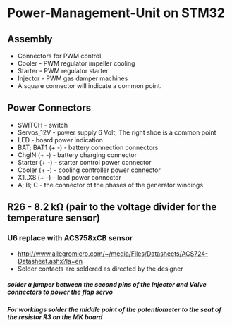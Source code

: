 # Power-Management-Unit on STM32

## Assembly
* Connectors for PWM control
* Cooler - PWM regulator impeller cooling
* Starter - PWM regulator starter
* Injector - PWM gas damper machines
* A square connector will indicate a common point.

## Power Connectors
* SWITCH - switch
* Servos_12V - power supply 6 Volt; The right shoe is a common point
* LED - board power indication
* BAT; BAT1 (+ -) - battery connection connectors
* ChgIN (+ -) - battery charging connector
* Starter (+ -) - starter control power connector
* Cooler (+ -) - cooling controller power connector
* X1..X8 (+ -) - load power connector
* A; B; C - the connector of the phases of the generator windings
## R26 - 8.2 kΩ (pair to the voltage divider for the temperature sensor)
### U6 replace with ACS758xCB sensor
* http://www.allegromicro.com/~/media/Files/Datasheets/ACS724-Datasheet.ashx?la=en
* Solder contacts are soldered as directed by the designer
##### solder a jumper between the second pins of the Injector and Valve connectors to power the flap servo
##### For workings solder the middle point of the potentiometer to the seat of the resistor R3 on the MK board
